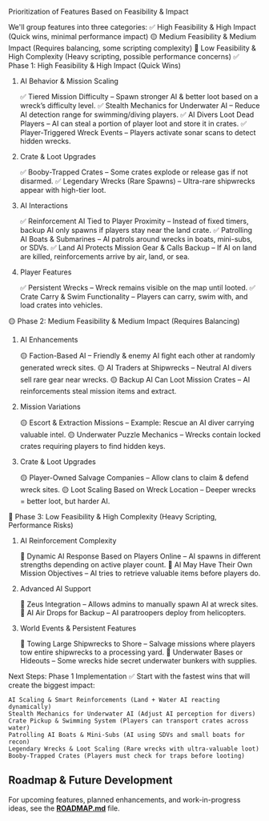 Prioritization of Features Based on Feasibility & Impact

We'll group features into three categories:
✅ High Feasibility & High Impact (Quick wins, minimal performance impact)
🟡 Medium Feasibility & Medium Impact (Requires balancing, some scripting complexity)
🔴 Low Feasibility & High Complexity (Heavy scripting, possible performance concerns)
✅ Phase 1: High Feasibility & High Impact (Quick Wins)
1. AI Behavior & Mission Scaling

    ✅ Tiered Mission Difficulty – Spawn stronger AI & better loot based on a wreck’s difficulty level.
    ✅ Stealth Mechanics for Underwater AI – Reduce AI detection range for swimming/diving players.
    ✅ AI Divers Loot Dead Players – AI can steal a portion of player loot and store it in crates.
    ✅ Player-Triggered Wreck Events – Players activate sonar scans to detect hidden wrecks.

2. Crate & Loot Upgrades

    ✅ Booby-Trapped Crates – Some crates explode or release gas if not disarmed.
    ✅ Legendary Wrecks (Rare Spawns) – Ultra-rare shipwrecks appear with high-tier loot.

3. AI Interactions

    ✅ Reinforcement AI Tied to Player Proximity – Instead of fixed timers, backup AI only spawns if players stay near the land crate.
    ✅ Patrolling AI Boats & Submarines – AI patrols around wrecks in boats, mini-subs, or SDVs.
    ✅ Land AI Protects Mission Gear & Calls Backup – If AI on land are killed, reinforcements arrive by air, land, or sea.

4. Player Features

    ✅ Persistent Wrecks – Wreck remains visible on the map until looted.
    ✅ Crate Carry & Swim Functionality – Players can carry, swim with, and load crates into vehicles.

🟡 Phase 2: Medium Feasibility & Medium Impact (Requires Balancing)
1. AI Enhancements

    🟡 Faction-Based AI – Friendly & enemy AI fight each other at randomly generated wreck sites.
    🟡 AI Traders at Shipwrecks – Neutral AI divers sell rare gear near wrecks.
    🟡 Backup AI Can Loot Mission Crates – AI reinforcements steal mission items and extract.

2. Mission Variations

    🟡 Escort & Extraction Missions – Example: Rescue an AI diver carrying valuable intel.
    🟡 Underwater Puzzle Mechanics – Wrecks contain locked crates requiring players to find hidden keys.

3. Crate & Loot Upgrades

    🟡 Player-Owned Salvage Companies – Allow clans to claim & defend wreck sites.
    🟡 Loot Scaling Based on Wreck Location – Deeper wrecks = better loot, but harder AI.

🔴 Phase 3: Low Feasibility & High Complexity (Heavy Scripting, Performance Risks)
1. AI Reinforcement Complexity

    🔴 Dynamic AI Response Based on Players Online – AI spawns in different strengths depending on active player count.
    🔴 AI May Have Their Own Mission Objectives – AI tries to retrieve valuable items before players do.

2. Advanced AI Support

    🔴 Zeus Integration – Allows admins to manually spawn AI at wreck sites.
    🔴 AI Air Drops for Backup – AI paratroopers deploy from helicopters.

3. World Events & Persistent Features

    🔴 Towing Large Shipwrecks to Shore – Salvage missions where players tow entire shipwrecks to a processing yard.
    🔴 Underwater Bases or Hideouts – Some wrecks hide secret underwater bunkers with supplies.

Next Steps: Phase 1 Implementation
✅ Start with the fastest wins that will create the biggest impact:

    AI Scaling & Smart Reinforcements (Land + Water AI reacting dynamically)
    Stealth Mechanics for Underwater AI (Adjust AI perception for divers)
    Crate Pickup & Swimming System (Players can transport crates across water)
    Patrolling AI Boats & Mini-Subs (AI using SDVs and small boats for recon)
    Legendary Wrecks & Loot Scaling (Rare wrecks with ultra-valuable loot)
    Booby-Trapped Crates (Players must check for traps before looting)

## Roadmap & Future Development
For upcoming features, planned enhancements, and work-in-progress ideas, see the **[ROADMAP.md](ROADMAP.md)** file.
